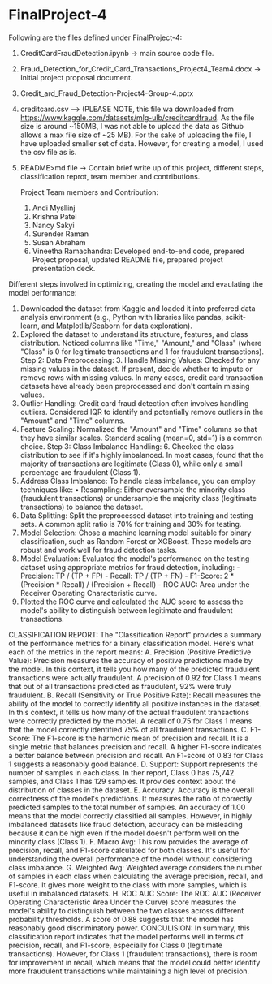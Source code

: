 # FinalProject-4

Following are the files defined under FinalProject-4:

1. CreditCardFraudDetection.ipynb -> main source code file.
2. Fraud_Detection_for_Credit_Card_Transactions_Project4_Team4.docx  -> Initial project proposal document.
3. Credit_ard_Fraud_Detection-Project4-Group-4.pptx
4. creditcard.csv --> (PLEASE NOTE, this file wa downloaded from https://www.kaggle.com/datasets/mlg-ulb/creditcardfraud. As the file size is around ~150MB, I was not able to upload the data as Github allows a max file size of ~25 MB). For the sake of uploading the file, I have uploaded smaller set of data. However, for creating a model, I used the csv file as is.
5. README>md file  -> Contain brief write up of this project, different steps, classification reprot, team member and contributions.

   Project Team members and Contribution:
   1.	Andi Mysllinj
   2.	Krishna  Patel
   3.	Nancy Sakyi
   4.	Surender Raman
   5.	Susan Abraham
   6.	Vineetha Ramachandra: Developed end-to-end code, prepared Project proposal, updated README file, prepared project presentation deck.

Different steps involved in optimizing, creating the model and evaulating the model performance:

1. Downloaded the dataset from Kaggle and loaded it into preferred data analysis environment (e.g., Python with libraries like pandas, scikit-learn, and Matplotlib/Seaborn for data exploration).
2. Explored the dataset to understand its structure, features, and class distribution. Noticed columns like "Time," "Amount," and "Class" (where "Class" is 0 for legitimate transactions and 1 for fraudulent transactions).
Step 2: Data Preprocessing: 3. Handle Missing Values: Checked for any missing values in the dataset. If present, decide whether to impute or remove rows with missing values. In many cases, credit card transaction datasets have already been preprocessed and don't contain missing values.
4. Outlier Handling: Credit card fraud detection often involves handling outliers. Considered IQR to identify and potentially remove outliers in the "Amount" and "Time" columns.
5. Feature Scaling: Normalized the "Amount" and "Time" columns so that they have similar scales. Standard scaling (mean=0, std=1) is a common choice.
Step 3: Class Imbalance Handling: 6. Checked the class distribution to see if it's highly imbalanced. In most cases, found that the majority of transactions are legitimate (Class 0), while only a small percentage are fraudulent (Class 1).
7. Address Class Imbalance: To handle class imbalance, you can employ techniques like:
	• Resampling: Either oversample the minority class (fraudulent transactions) or undersample the majority class (legitimate transactions) to balance the dataset.
8. Data Splitting: Split the preprocessed dataset into training and testing sets. A common split ratio is 70% for training and 30% for testing.
9. Model Selection: Chose a machine learning model suitable for binary classification, such as Random Forest or XGBoost. These models are robust and work well for fraud detection tasks.
10. Model Evaluation: Evaluated the model's performance on the testing dataset using appropriate metrics for fraud detection, including: - Precision: TP / (TP + FP) - Recall: TP / (TP + FN) - F1-Score: 2 * (Precision * Recall) / (Precision + Recall) - ROC AUC: Area under the Receiver Operating Characteristic curve.
11. Plotted the ROC curve and calculated the AUC score to assess the model's ability to distinguish between legitimate and fraudulent transactions.

CLASSIFICATION REPORT:
The "Classification Report" provides a summary of the performance metrics for a binary classification model. Here's what each of the metrics in the report means:
A. Precision (Positive Predictive Value): Precision measures the accuracy of positive predictions made by the model. In this context, it tells you how many of the predicted fraudulent transactions were actually fraudulent. A precision of 0.92 for Class 1 means that out of all transactions predicted as fraudulent, 92% were truly fraudulent.
B. Recall (Sensitivity or True Positive Rate): Recall measures the ability of the model to correctly identify all positive instances in the dataset. In this context, it tells us how many of the actual fraudulent transactions were correctly predicted by the model. A recall of 0.75 for Class 1 means that the model correctly identified 75% of all fraudulent transactions.
C. F1-Score: The F1-score is the harmonic mean of precision and recall. It is a single metric that balances precision and recall. A higher F1-score indicates a better balance between precision and recall. An F1-score of 0.83 for Class 1 suggests a reasonably good balance.
D. Support: Support represents the number of samples in each class. In ther report, Class 0 has 75,742 samples, and Class 1 has 129 samples. It provides context about the distribution of classes in the dataset.
E. Accuracy: Accuracy is the overall correctness of the model's predictions. It measures the ratio of correctly predicted samples to the total number of samples. An accuracy of 1.00 means that the model correctly classified all samples. However, in highly imbalanced datasets like fraud detection, accuracy can be misleading because it can be high even if the model doesn't perform well on the minority class (Class 1).
F. Macro Avg: This row provides the average of precision, recall, and F1-score calculated for both classes. It's useful for understanding the overall performance of the model without considering class imbalance.
G. Weighted Avg: Weighted average considers the number of samples in each class when calculating the average precision, recall, and F1-score. It gives more weight to the class with more samples, which is useful in imbalanced datasets.
H. ROC AUC Score: The ROC AUC (Receiver Operating Characteristic Area Under the Curve) score measures the model's ability to distinguish between the two classes across different probability thresholds. A score of 0.88 suggests that the model has reasonably good discriminatory power.
CONCULISION: In summary, this classification report indicates that the model performs well in terms of precision, recall, and F1-score, especially for Class 0 (legitimate transactions). However, for Class 1 (fraudulent transactions), there is room for improvement in recall, which means that the model could better identify more fraudulent transactions while maintaining a high level of precision.



